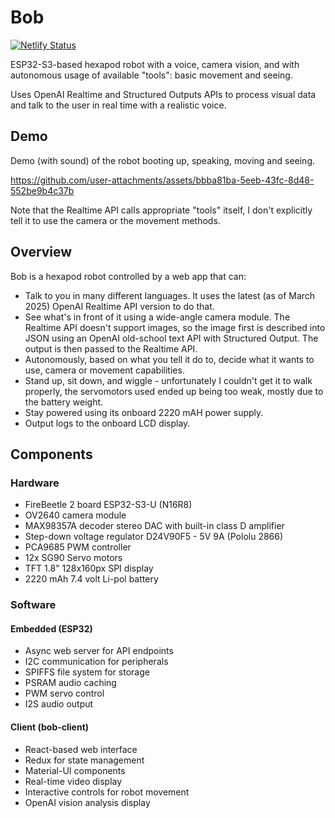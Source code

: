 # Bob

[![Netlify Status](https://api.netlify.com/api/v1/badges/064eb119-d22e-4a70-9b0b-50c7c18712ab/deploy-status)](https://app.netlify.com/sites/bob-client/deploys)

ESP32-S3-based hexapod robot with a voice, camera vision, and with autonomous usage of available "tools": basic movement and seeing.

Uses OpenAI Realtime and Structured Outputs APIs to process visual data and talk to the user in real time with a realistic voice.

## Demo

Demo (with sound) of the robot booting up, speaking, moving and seeing.

https://github.com/user-attachments/assets/bbba81ba-5eeb-43fc-8d48-552be9b4c37b

Note that the Realtime API calls appropriate "tools" itself, I don't explicitly tell it to use the camera or the movement methods.

## Overview

Bob is a hexapod robot controlled by a web app that can:
- Talk to you in many different languages. It uses the latest (as of March 2025) OpenAI Realtime API version to do that.
- See what's in front of it using a wide-angle camera module. The Realtime API doesn't support images, so the image first is described into JSON using an OpenAI old-school text API with Structured Output. The output is then passed to the Realtime API.
- Autonomously, based on what you tell it do to, decide what it wants to use, camera or movement capabilities.
- Stand up, sit down, and wiggle - unfortunately I couldn't get it to walk properly, the servomotors used ended up being too weak, mostly due to the battery weight.
- Stay powered using its onboard 2220 mAH power supply.
- Output logs to the onboard LCD display.

## Components

### Hardware

- FireBeetle 2 board ESP32-S3-U (N16R8)
- OV2640 camera module
- MAX98357A decoder stereo DAC with built-in class D amplifier
- Step-down voltage regulator D24V90F5 - 5V 9A (Pololu 2866)
- PCA9685 PWM controller
- 12x SG90 Servo motors
- TFT 1.8" 128x160px SPI display
- 2220 mAh 7.4 volt Li-pol battery

### Software

#### Embedded (ESP32)

- Async web server for API endpoints
- I2C communication for peripherals
- SPIFFS file system for storage
- PSRAM audio caching
- PWM servo control
- I2S audio output

#### Client (bob-client)

- React-based web interface
- Redux for state management
- Material-UI components
- Real-time video display
- Interactive controls for robot movement
- OpenAI vision analysis display
